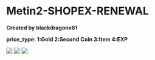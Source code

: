 # Metin2-SHOPEX-RENEWAL
**Created by blackdragonx61**

**price_type:
1:Gold
2:Second Coin
3:Item
4:EXP**

![](https://i.ibb.co/F4b1h4Y/0827-175455.jpg)
![](https://i.ibb.co/sKNdT7D/0827-175515.jpg)
![](https://i.ibb.co/D7zJDcM/0827-175521.jpg)
